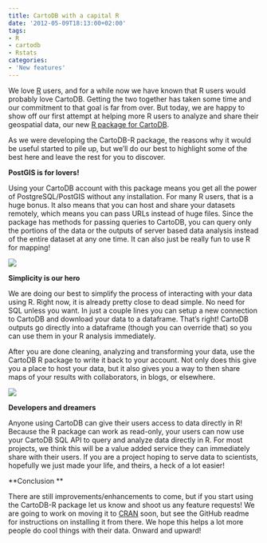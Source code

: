 ```yaml
---
title: CartoDB with a capital R
date: '2012-05-09T18:13:00+02:00'
tags:
- R
- cartodb
- Rstats
categories:
- 'New features'
---
```


We love <a href="http://cran.r-project.org/">R</a> users, and for a while now we have known that R users would probably love CartoDB. Getting the two together has taken some time and our commitment to that goal is far from over. But today, we are happy to show off our first attempt at helping more R users to analyze and share their geospatial data, our new <a href="https://github.com/Vizzuality/cartodb-r">R package for CartoDB</a>.

As we were developing the CartoDB-R package, the reasons why it would be useful started to pile up, but we’ll do our best to highlight some of the best here and leave the rest for you to discover. 

**PostGIS is for lovers!**

Using your CartoDB account with this package means you get all the power of PostgreSQL/PostGIS without any installation. For many R users, that is a huge bonus. It also means that you can host and share your datasets remotely, which means you can pass URLs instead of huge files. Since the package has methods for passing queries to CartoDB, you can query only the portions of the data or the outputs of server based data analysis instead of the entire dataset at any one time. It can also just be really fun to use R for mapping!

<img src="http://cartodb.s3.amazonaws.com/tumblr/posts/kenya_bd.png"/>

**Simplicity is our hero**

We are doing our best to simplify the process of interacting with your data using R. Right now, it is already pretty close to dead simple. No need for SQL unless you want. In just a couple lines you can setup a new connection to CartoDB and download your data to a dataframe. That’s right! CartoDB outputs go directly into a dataframe (though you can override that) so you can use them in your R analysis immediately. 

After you are done cleaning, analyzing and transforming your data, use the CartoDB R package to write it back to your account. Not only does this give you a place to host your data, but it also gives you a way to then share maps of your results with collaborators, in blogs, or elsewhere.

<img src="http://cartodb.s3.amazonaws.com/tumblr/posts/stopfrisk.png"/>

**Developers and dreamers**

Anyone using CartoDB can give their users access to data directly in R! Because the R package can work as read-only, your users can now use your CartoDB SQL API to query and analyze data directly in R. For most projects, we think this will be a value added service they can immediately share with their users. If you are a project hoping to serve data to scientists, hopefully we just made your life, and theirs, a heck of a lot easier!

**Conclusion **

There are still improvements/enhancements to come, but if you start using the CartoDB-R package let us know and shoot us any feature requests! We are going to work on moving it to <a href="http://cran.r-project.org/">CRAN</a> soon, but see the GitHub readme for instructions on installing it from there. We hope this helps a lot more people do cool things with their data. Onward and upward!
